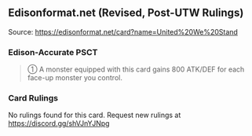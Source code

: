 
## Edisonformat.net (Revised, Post-UTW Rulings)

Source: https://edisonformat.net/card?name=United%20We%20Stand

### Edison-Accurate PSCT

> ① A monster equipped with this card gains 800 ATK/DEF for each face-up monster you control.

### Card Rulings

No rulings found for this card. Request new rulings at https://discord.gg/shVJnYJNpg
            
